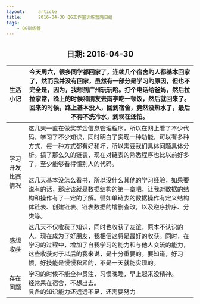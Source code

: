 ```yaml
---
layout:     article
title:      2016-04-30 QG工作室训练营两日结
tags:
    - QG训练营
---
```




<center><h2>日期: 2016-04-30</h2></center>



| 生活小记         | 今天周六，很多同学都回家了，连续几个宿舍的人都基本回家了，然而我并没有回家，虽然有一部分是学习的原因，但也不完全是，因为，我想到广州玩玩哈。打个电话给爸妈，然后拉拉家常，晚上的时候和朋友去南亭吃一顿饭，然后就回来了。回来的时候，路上基本没人，回到宿舍，竟然没热水了，最后不得不洗冷水，到现在还怕。 |
| :--------------- | ------------------------------------------------------------ |
| 学习开发比赛情况 | 这几天一直在做奖学金信息管理程序，所以在网上看了不少代码，学习了不少知识，同时明白了实现一种功能，可以有多种方式，每一种方式都有好和坏，所以需要我们具体问题具体分析。搞了那么久的链表，现在对链表的熟悉程序也比以前好多了，至少能够看得懂别人的代码。<br><br/>这几天基本没怎么看书，所以没什么其他的学习经验，如果要说有的话，那应该就是数据结构的第一章吧，让我对数据的结构和操作有了一定的了解。譬如单链表的数据操作有定义结构体链表、创建链表、链表数据的增删查改，以及逆序排序、分类等。 |
| 感想收获         | 这几天不仅收获了知识，同时也收获了友谊，原本不认识的人，现在成为了好朋友，我相信这将是最好的收获。同时，在学习的过程中，增加了自我学习的能力和与他人交流的能力，这些收获对于以后的我来说，是十分重要的。要知道，好习惯，好技能是慢慢积累的，不是一天就能实现的。 |
| 存在问题         | 学习的时候不能全神贯注，习惯晚睡，早上起来没精神。<br/>经常呆在宿舍，不想出去。<br/>具备的知识能力还远远不足，还需要努力 |

